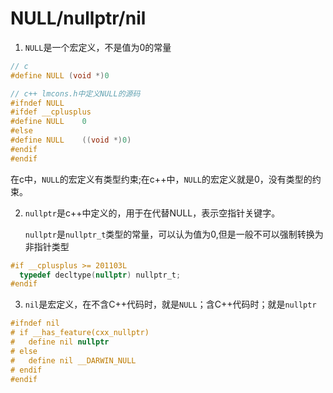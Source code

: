 # NULL/nullptr/nil

1. `NULL`是一个宏定义，不是值为0的常量

```c
// c
#define NULL (void *)0

// c++ lmcons.h中定义NULL的源码  
#ifndef NULL  
#ifdef __cplusplus  
#define NULL    0  
#else  
#define NULL    ((void *)0)  
#endif  
#endif 
```
在c中，`NULL`的宏定义有类型约束;在c++中，`NULL`的宏定义就是0，没有类型的约束。



2. `nullptr`是c++中定义的，用于在代替NULL，表示空指针关键字。

   `nullptr`是`nullptr_t`类型的常量，可以认为值为0,但是一般不可以强制转换为非指针类型

```c
#if __cplusplus >= 201103L
  typedef decltype(nullptr) nullptr_t;
#endif
```

3. `nil`是宏定义，在不含C++代码时，就是`NULL`；含C++代码时；就是`nullptr`

```c
#ifndef nil
# if __has_feature(cxx_nullptr)
#   define nil nullptr
# else
#   define nil __DARWIN_NULL
# endif
#endif
```